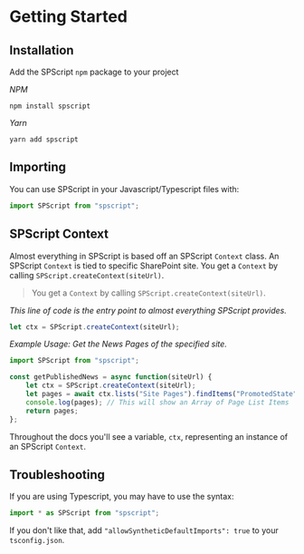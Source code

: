 # Getting Started

## Installation

Add the SPScript `npm` package to your project

_NPM_

```shell
npm install spscript
```

_Yarn_

```shell
yarn add spscript
```

## Importing

You can use SPScript in your Javascript/Typescript files with:

```javascript
import SPScript from "spscript";
```

## SPScript Context

Almost everything in SPScript is based off an SPScript `Context` class. An SPScript `Context` is tied to specific SharePoint site. You get a `Context` by calling `SPScript.createContext(siteUrl)`.

> You get a `Context` by calling `SPScript.createContext(siteUrl)`.

_This line of code is the entry point to almost everything SPScript provides._

```javascript
let ctx = SPScript.createContext(siteUrl);
```

_Example Usage: Get the News Pages of the specified site._

```javascript
import SPScript from "spscript";

const getPublishedNews = async function(siteUrl) {
	let ctx = SPScript.createContext(siteUrl);
	let pages = await ctx.lists("Site Pages").findItems("PromotedState", 2);
	console.log(pages); // This will show an Array of Page List Items
	return pages;
};
```

Throughout the docs you'll see a variable, `ctx`, representing an instance of an SPScript `Context`.

## Troubleshooting

If you are using Typescript, you may have to use the syntax:

```javascript
import * as SPScript from "spscript";
```

If you don't like that, add `"allowSyntheticDefaultImports": true` to your `tsconfig.json`.
